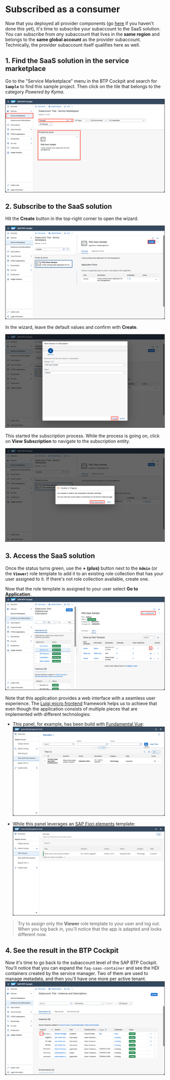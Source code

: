 # Subscribed as a consumer

Now that you deployed all provider components (go [here](../provider-components/readme.md) if you haven't done this yet), it's time to subscribe your subaccount to the SaaS solution. You can subscribe from *any* subaccount that lives in the **same region** and belongs to the **same global account** as the provider subaccount. Technically, the provider subaccount itself qualifies here as well.


## 1. Find the SaaS solution in the service marketplace
Go to the "Service Marketplace" menu in the BTP Cockpit and search for **`Sample`** to find this sample project. Then click on the tile that belongs to the category *Powered by Kyma*.

![SaaS in the marketplace](marketplace.png)


## 2. Subscribe to the SaaS solution
Hit the **Create** button in the top-right corner to open the wizard.

![Hit create in the marketplace](marketplace_create.png)

In the wizard, leave the default values and confirm with **Create**.

![Wizard with defaults](wizard.png)

This started the subscription process. While the process is going on, click on **View Subscription** to navigate to the subscription entity.

![View Subscription](view_subscription.png)

## 3. Access the SaaS solution

Once the status turns green, use the **+ (plus)** button next to the **`Admin`**  (or the **`Viewer`**) role template to add it to an existing role collection that has your user assigned to it. If there's not role collection available, create one.

Now that the role template is assigned to your user select **Go to Application**.
![Subscribed successfully](subscribed.png)


Note that this application provides a web interface with a seamless user experience. The [Luigi micro frontend](https://github.com/SAP/luigi) framework helps us to achieve that even though the application consists of multiple pieces that are implemented with different technologies:

- This panel, for example, has been build with [Fundamental Vue](https://sap.github.io/fundamental-vue/#/):
![Admin UI with the Fiori elements panel](admin_fiori_elements.png)

- While this panel leverages an [SAP Fiori elements](https://experience.sap.com/fiori-design-web/smart-templates/) template:
![Admin UI of the Vue.js panel](admin_vue.png)

> Try to assign only the **Viewer** role template to your user and log out. When you log back in, you'll notice that the app is adapted and looks different now.

## 4. See the result in the BTP Cockpit

Now it's time to go back to the subaccount level of the SAP BTP Cockpit. You'll notice that you can expand the `faq-saas-container` and see the  HDI containers created by the service manager. Two of them are used to manage metadata, and then you'll have one more per active tenant.
![See result](service-manager-result.png)
